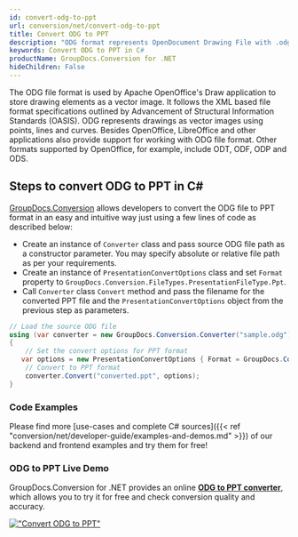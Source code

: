 ```yaml
---
id: convert-odg-to-ppt
url: conversion/net/convert-odg-to-ppt
title: Convert ODG to PPT
description: "ODG format represents OpenDocument Drawing File with .odg extension. Learn how to convert ODG to PPT file programmatically in C# language using GroupDocs.Conversion for .NET library."
keywords: Convert ODG to PPT in C#
productName: GroupDocs.Conversion for .NET
hideChildren: False
---
```


The ODG file format is used by Apache OpenOffice's Draw application to store drawing elements as a vector image. It follows the XML based file format specifications outlined by Advancement of Structural Information Standards (OASIS). ODG represents drawings as vector images using points, lines and curves. Besides OpenOffice, LibreOffice and other applications also provide support for working with ODG file format. Other formats supported by OpenOffice, for example, include ODT, ODF, ODP and ODS.

## Steps to convert ODG to PPT in C#

[GroupDocs.Conversion](https://products.groupdocs.com/conversion/net) allows developers to convert the ODG file to PPT format in an easy and intuitive way just using a few lines of code as described below:

* Create an instance of `Converter` class and pass source ODG file path as a constructor parameter. You may specify absolute or relative file path as per your requirements. 
* Create an instance of `PresentationConvertOptions` class and set `Format` property to `GroupDocs.Conversion.FileTypes.PresentationFileType.Ppt`.
* Call `Converter` class `Convert` method and pass the filename for the converted PPT file and the `PresentationConvertOptions` object from the previous step as parameters.

```csharp
// Load the source ODG file
using (var converter = new GroupDocs.Conversion.Converter("sample.odg"))
{
    // Set the convert options for PPT format
   var options = new PresentationConvertOptions { Format = GroupDocs.Conversion.FileTypes.PresentationFileType.Ppt };
    // Convert to PPT format
    converter.Convert("converted.ppt", options);
}
```

### Code Examples

Please find more [use-cases and complete C# sources]({{< ref "conversion/net/developer-guide/examples-and-demos.md" >}}) of our backend and frontend examples and try them for free!

### ODG to PPT Live Demo

GroupDocs.Conversion for .NET provides an online [**ODG to PPT converter**](https://products.groupdocs.app/conversion/odg-to-ppt), which allows you to try it for free and check conversion quality and accuracy.

[!["Convert ODG to PPT"](conversion/net/images/convert-to-ppt/convert-odg-to-ppt.png)](https://products.groupdocs.app/conversion/odg-to-ppt)